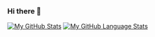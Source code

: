 ### Hi there 👋

<!--
**mitchel-okomor/mitchel-okomor** is a ✨ _special_ ✨ repository because its `README.md` (this file) appears on your GitHub profile.

Here are some ideas to get you started:

- 🔭 I’m currently working on ...
- 🌱 I’m currently learning Java
- 👯 I’m looking to collaborate on ...
- 🤔 I’m looking for help with ...
- 💬 Ask me about ...
- 📫 How to reach me: ...
- 😄 Pronouns: ...
- ⚡ Fun fact: ...
-->
[![My GitHub Stats](https://github-readme-stats.vercel.app/api/?username=mitchel-okomor&count_private=true&theme=tokyonight&showicons=true)]()
[![My GitHub Language Stats](https://github-readme-stats.vercel.app/api/top-langs/?username=mitchel-okomor&langs_count=5&theme=tokyonight)]()
